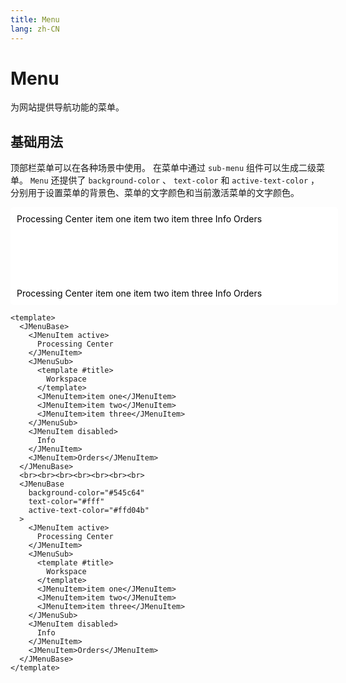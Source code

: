 ```yaml
---
title: Menu
lang: zh-CN
---
```

# Menu
为网站提供导航功能的菜单。

## 基础用法
顶部栏菜单可以在各种场景中使用。
在菜单中通过 `sub-menu` 组件可以生成二级菜单。 `Menu` 还提供了 `background-color` 、 `text-color` 和 `active-text-color` ，分别用于设置菜单的背景色、菜单的文字颜色和当前激活菜单的文字颜色。

<div class="box">
  <JMenuBase>
    <JMenuItem active>
      Processing Center
    </JMenuItem>
    <JMenuSub>
      <template #title>
        Workspace
      </template>
      <JMenuItem>item one</JMenuItem>
      <JMenuItem>item two</JMenuItem>
      <JMenuItem>item three</JMenuItem>
    </JMenuSub>
    <JMenuItem disabled>
      Info
    </JMenuItem>
    <JMenuItem>Orders</JMenuItem>
  </JMenuBase>
  <br><br><br><br><br><br><br>
  <JMenuBase
    background-color="#545c64"
    text-color="#fff"
    active-text-color="#ffd04b"
  >
    <JMenuItem active>
      Processing Center
    </JMenuItem>
    <JMenuSub>
      <template #title>
        Workspace
      </template>
      <JMenuItem>item one</JMenuItem>
      <JMenuItem>item two</JMenuItem>
      <JMenuItem>item three</JMenuItem>
    </JMenuSub>
    <JMenuItem disabled>
      Info
    </JMenuItem>
    <JMenuItem>Orders</JMenuItem>
  </JMenuBase>
</div>

```vue
<template>
  <JMenuBase>
    <JMenuItem active>
      Processing Center
    </JMenuItem>
    <JMenuSub>
      <template #title>
        Workspace
      </template>
      <JMenuItem>item one</JMenuItem>
      <JMenuItem>item two</JMenuItem>
      <JMenuItem>item three</JMenuItem>
    </JMenuSub>
    <JMenuItem disabled>
      Info
    </JMenuItem>
    <JMenuItem>Orders</JMenuItem>
  </JMenuBase>
  <br><br><br><br><br><br><br>
  <JMenuBase
    background-color="#545c64"
    text-color="#fff"
    active-text-color="#ffd04b"
  >
    <JMenuItem active>
      Processing Center
    </JMenuItem>
    <JMenuSub>
      <template #title>
        Workspace
      </template>
      <JMenuItem>item one</JMenuItem>
      <JMenuItem>item two</JMenuItem>
      <JMenuItem>item three</JMenuItem>
    </JMenuSub>
    <JMenuItem disabled>
      Info
    </JMenuItem>
    <JMenuItem>Orders</JMenuItem>
  </JMenuBase>
</template>
```

<script setup>
import JMenuBase from '../../packages/components/menu/src/JMenuBase.vue'
import JMenuItem from '../../packages/components/menuItem/src/JMenuItem.vue'
import JMenuSub from '../../packages/components/menuSub/src/JMenuSub.vue'
</script>

<style scoped>
.box {
  width: 100%;
  padding: 10px;
  background-color: #fff;
  color: #000;
  border-radius: 5px;
}
</style>